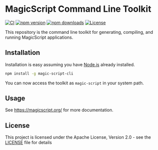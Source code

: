 # MagicScript Command Line Toolkit

[![CI](https://github.com/magic-script/magic-script-cli/workflows/CI/badge.svg)](https://github.com/magic-script/magic-script-cli/actions)
[![npm version](https://badge.fury.io/js/magic-script-cli.svg)](https://badge.fury.io/js/magic-script-cli)
[![npm downloads](https://img.shields.io/npm/dt/magic-script-cli.svg)](https://www.npmjs.com/package/magic-script-cli)
[![License](https://img.shields.io/:license-Apache%202.0-blue.svg)](LICENSE)

This repository is the command line toolkit for generating, compiling, and running MagicScript applications.

## Installation

Installation is easy assuming you have [Node.js](https://nodejs.org/) already installed.

```bash
npm install -g magic-script-cli
```

You can now access the toolkit as `magic-script` in your system path.

## Usage

See https://magicscript.org/ for more documentation.

## License

This project is licensed under the Apache License, Version 2.0 - see the [LICENSE](LICENSE) file for details
